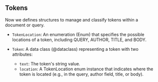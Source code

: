 <!-- module: mir.ir.token_ir -->

## Tokens
Now we defines structures to manage and classify tokens within a document or query.

- `TokenLocation`: An enumeration (Enum) that specifies the possible locations of a token, including QUERY, AUTHOR, TITLE, and BODY.

- `Token`: A data class (@dataclass) representing a token with two attributes:

	- `text`: The token's string value.
	- `location`: A TokenLocation enum instance that indicates where the token is located (e.g., in the query, author field, title, or body).